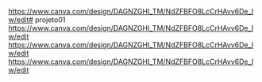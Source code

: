 https://www.canva.com/design/DAGNZGHI_TM/NdZFBFO8LcCrHAvv6De_Iw/edit# projeto01
https://www.canva.com/design/DAGNZGHI_TM/NdZFBFO8LcCrHAvv6De_Iw/edit
https://www.canva.com/design/DAGNZGHI_TM/NdZFBFO8LcCrHAvv6De_Iw/edit
https://www.canva.com/design/DAGNZGHI_TM/NdZFBFO8LcCrHAvv6De_Iw/edit

